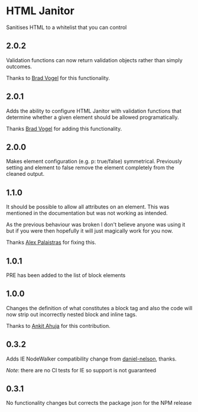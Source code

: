 # HTML Janitor

Sanitises HTML to a whitelist that you can control

## 2.0.2

Validation functions can now return validation objects rather than simply outcomes.

Thanks to [Brad Vogel](https://github.com/bradvogel) for this functionality.

## 2.0.1

Adds the ability to configure HTML Janitor with validation functions that determine whether a given element should be allowed programatically.

Thanks [Brad Vogel](https://github.com/bradvogel) for adding this functionality.

## 2.0.0

Makes element configuration (e.g. p: true/false) symmetrical. Previously setting and element to false remove the element completely from the cleaned output.

## 1.1.0

It should be possible to allow all attributes on an element. This was mentioned in the documentation but was not working as intended.

As the previous behaviour was broken I don't believe anyone was using it but if you were then hopefully it will just magically work for you now.

Thanks [Alex Palaistras](https://github.com/deuill) for fixing this.

## 1.0.1

PRE has been added to the list of block elements

## 1.0.0

Changes the definition of what constitutes a block tag and also the code will now strip out incorrectly nested block and inline tags.

Thanks to [Ankit Ahuja](https://github.com/ankit) for this contribution.

## 0.3.2

Adds IE NodeWalker compatibility change from [daniel-nelson](https://github.com/daniel-nelson), thanks.

*Note*: there are no CI tests for IE so support is not guaranteed

## 0.3.1

No functionality changes but corrects the package json for the NPM release